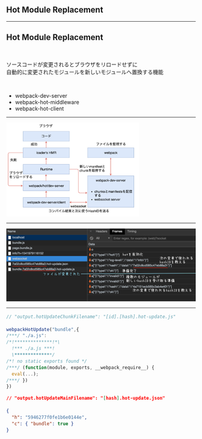 <!-- sectionTitle: Feature: Hot Module Replacement -->

## Hot Module Replacement

---

## Hot Module Replacement

<br />

ソースコードが変更されるとブラウザをリロードせずに  
自動的に変更されたモジュールを新しいモジュールへ置換する機能

<br />

* webpack-dev-server
* webpack-hot-middleware
* webpack-hot-client

---

<!-- note
最初にブラウザの準備の方を話す。

Runtimeを追加するために、pluginへHotModuleReplacementPluginを入れる。
また、webpack/hot/dev-server、webpack-dev-server/clientを追加。

次に、ファイル監視の話をする。
-->

<img src="../images/hmr.png" style="width: 70%" />

---

<img src="../images/hmr-ws.png" />

---

<!-- note
以上がwebpackのhot module replacementの仕組みです
-->

<!-- prettier-ignore -->
```javascript
// "output.hotUpdateChunkFilename": "[id].[hash].hot-update.js"

webpackHotUpdate("bundle",{
/***/ "./a.js":
/*!**************!*\
  !*** ./a.js ***!
  \**************/
/*! no static exports found */
/***/ (function(module, exports, __webpack_require__) {
  eval(...);
/***/ })
})
```

```json
// "output.hotUpdateMainFilename": "[hash].hot-update.json"

{
  "h": "5946277f0fe1b6e0144e",
  "c": { "bundle": true }
}
```
